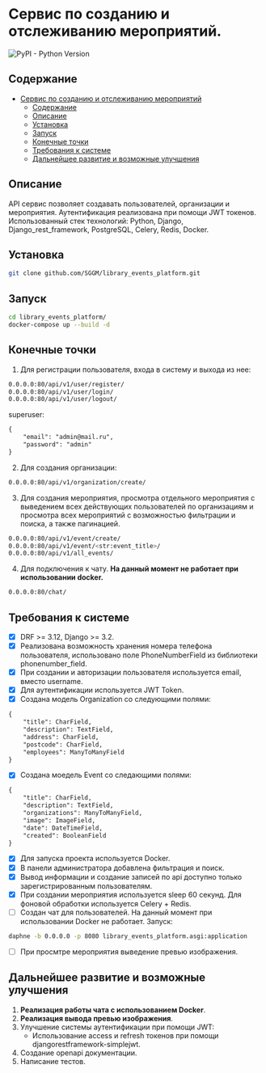 # Сервис по созданию и отслеживанию мероприятий.

![PyPI - Python Version](https://img.shields.io/pypi/pyversions/fastapi?style=plastic)

## Содержание
- [Сервис по созданию и отслеживанию мероприятий](#сервис-по-созданию-и-отслеживанию-мероприятий)
  - [Содержание](#содержание)
  - [Описание](#описание)
  - [Установка](#установка)
  - [Запуск](#запуск)
  - [Конечные точки](#конечные-точки)
  - [Требования к системе](#требования-к-системе)
  - [Дальнейшее развитие и возможные улучшения](#дальнейшее-развитие-и-возможные-улучшения)
  

## Описание
API сервис позволяет создавать пользователей, организации и мероприятия. Аутентификация реализована при помощи JWT токенов.<br>
Использованный стек технологий: Python, Django, Django_rest_framework, PostgreSQL, Celery, Redis, Docker.<br>


## Установка
```bash
git clone github.com/SGGM/library_events_platform.git
```


## Запуск
```bash
cd library_events_platform/
docker-compose up --build -d
```


## Конечные точки
1. Для регистрации пользователя, входа в систему и выхода из нее:
```bash
0.0.0.0:80/api/v1/user/register/
0.0.0.0:80/api/v1/user/login/
0.0.0.0:80/api/v1/user/logout/
```
superuser:
```txt
{
    "email": "admin@mail.ru",
    "password": "admin"
}
```


2. Для создания организации:
```bash
0.0.0.0:80/api/v1/organization/create/
```


3. Для создания мероприятия, просмотра отдельного мероприятия с выведением всех действующих пользователей по организациям и просмотра всех мероприятий с возможностью фильтрации и поиска, а также пагинацией.
```bash
0.0.0.0:80/api/v1/event/create/
0.0.0.0:80/api/v1/event/<str:event_title>/
0.0.0.0:80/api/v1/all_events/
```


4. Для подключения к чату. **На данный момент не работает при использовании docker.**
```bash
0.0.0.0:80/chat/
```


## Требования к системе
- [x] DRF >= 3.12, Django >= 3.2.
- [x] Реализована возможность хранения номера телефона пользователя, использовано поле PhoneNumberField из библиотеки phonenumber_field.
- [x] При создании и авторизации пользователя используется email, вместо username.
- [x] Для аутентификации используется JWT Token.   
- [x] Создана модель Organization со следующими полями:
```txt
{
    "title": CharField,
    "description": TextField,
    "address": CharField,
    "postcode": CharField,
    "employees": ManyToManyField
}
```
- [x] Создана моедель Event со следающими полями:
```txt
{
    "title": CharField,
    "description": TextField,
    "organizations": ManyToManyField,
    "image": ImageField,
    "date": DateTimeField,
    "created": BooleanField
}
```
- [x] Для запуска проекта используется Docker.
- [x] В панели администратора добавлена фильтрация и поиск.
- [x] Вывод информации и создание записей по api доступно только зарегистрированным пользователям.
- [x] При создании мероприятия используется sleep 60 секунд. Для фоновой обработки используется Celery + Redis.
- [ ] Создан чат для пользователей. На данный момент при использовании Docker не работает.
Запуск:
```bash
daphne -b 0.0.0.0 -p 8080 library_events_platform.asgi:application
```
- [ ] При просмтре мероприятия выведение превью изображения.

## Дальнейшее развитие и возможные улучшения
1. **Реализация работы чата с использованием Docker**.
2. **Реализация вывода превью изображения**.
3. Улучшение системы аутентификации при помощи JWT:
    - Использование access и refresh токенов при помощи djangorestframework-simplejwt.
4. Создание openapi документации.
5. Написание тестов.

